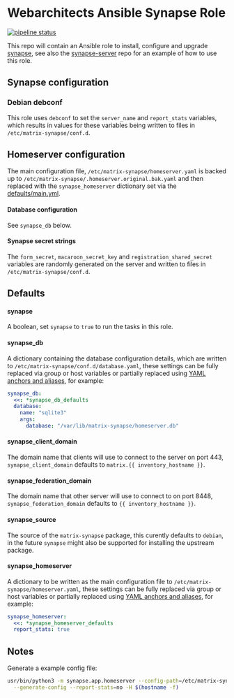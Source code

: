 # Webarchitects Ansible Synapse Role

[![pipeline status](https://git.coop/webarch/synapse/badges/main/pipeline.svg)](https://git.coop/webarch/synapse/-/commits/main)

This repo will contain an Ansible role to install, configure and upgrade [synapse](https://matrix-org.github.io/synapse/latest/), see also the [synapse-server](https://git.coop/webarch/synapse-server) repo for an example of how to use this role.

## Synapse configuration

### Debian debconf

This role uses `debconf` to set the `server_name` and `report_stats` variables, which results in values for these variables being written to files in `/etc/matrix-synapse/conf.d`.

## Homeserver configuration

The main configuration file, `/etc/matrix-synapse/homeserver.yaml` is backed up to `/etc/matrix-synapse/.homeserver.original.bak.yaml` and then replaced with the `synapse_homeserver` dictionary set via the [defaults/main.yml](defaults/main.yml).

#### Database configuration

See `synapse_db` below.

#### Synapse secret strings

The `form_secret`, `macaroon_secret_key` and `registration_shared_secret` variables are randomly generated on the server and written to files in  `/etc/matrix-synapse/conf.d`.

## Defaults

#### synapse

A boolean, set `synapse` to `true` to run the tasks in this role.

#### synapse_db

A dictionary containing the database configuration details, which are written to `/etc/matrix-synapse/conf.d/database.yaml`, these settings can be fully replaced via group or host variables or partially replaced using [YAML anchors and aliases](https://docs.ansible.com/ansible/7/playbook_guide/playbooks_advanced_syntax.html#yaml-anchors-and-aliases-sharing-variable-values), for example:

```yaml
synapse_db:
  <<: *synapse_db_defaults
  database:
    name: "sqlite3"
    args:
      database: "/var/lib/matrix-synapse/homeserver.db"
```

#### synapse_client_domain

The domain name that clients will use to connect to the server on port 443, `synapse_client_domain` defaults to `matrix.{{ inventory_hostname }}`.

#### synapse_federation_domain

The domain name that other server will use to connect to on port 8448, `synapse_federation_domain` defaults to `{{ inventory_hostname }}`.

#### synapse_source

The source of the `matrix-synapse` package, this curently defaults to `debian`, in the future `synapse` might also be supported for installing the upstream package.

#### synapse_homeserver

A dictionary to be written as the main configuration file to `/etc/matrix-synapse/homeserver.yaml`, these settings can be fully replaced via group or host variables or partially replaced using [YAML anchors and aliases](https://docs.ansible.com/ansible/7/playbook_guide/playbooks_advanced_syntax.html#yaml-anchors-and-aliases-sharing-variable-values), for example:

```yaml
synapse_homeserver:
  <<: *synapse_homeserver_defaults
  report_stats: true

```

## Notes

Generate a example config file:

```bash
usr/bin/python3 -m synapse.app.homeserver --config-path=/etc/matrix-synapse/test.yml \
  --generate-config --report-stats=no -H $(hostname -f)
```
